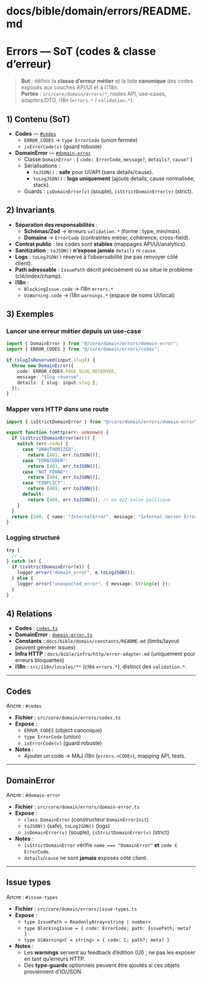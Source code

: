 # docs/bible/domain/errors/README.md

# Errors — SoT (codes & classe d’erreur)

> **But** : définir la **classe d’erreur métier** et la liste **canonique** des codes exposés aux couches API/UI et à l’i18n.  
> **Portée** : `src/core/domain/errors/*`, routes API, use-cases, adapters/DTO, i18n (`errors.*` / `validation.*`).

## 1) Contenu (SoT)

- **Codes** — [`#codes`](#codes)
  - `ERROR_CODES` → `type ErrorCode` (union fermée)
  - `isErrorCode(v)` (guard robuste)
- **DomainError** — [`#domain-error`](#domain-error)
  - Classe `DomainError` : { `code: ErrorCode`, `message?`, `details?`, `cause?` }
  - Sérialisations :
    - `toJSON()` : **safe** pour UI/API (sans details/cause).
    - `toLogJSON()` : **logs uniquement** (ajoute details, cause normalisée, stack).
  - Guards : `isDomainError(v)` (souple), `isStrictDomainError(v)` (strict).

## 2) Invariants

- **Séparation des responsabilités** :
  - **Schémas/Zod** → erreurs `validation.*` (forme : type, min/max).
  - **Domaine** → `ErrorCode` (contraintes métier, cohérence, cross-field).
- **Contrat public** : les codes sont **stables** (mappages API/UI/analytics).
- **Sanitization** : `toJSON()` **n’expose jamais** `details` ni `cause`.
- **Logs** : `toLogJSON()` réservé à l’observabilité (ne pas renvoyer côté client).
- **Path adressable** : `IssuePath` décrit précisément où se situe le problème (clé/index/champ).
- **i18n** :
  - `BlockingIssue.code` → i18n `errors.*`
  - `UiWarning.code` → i18n `warnings.*` (espace de noms UI/local)

## 3) Exemples

### Lancer une erreur métier depuis un use-case

```ts
import { DomainError } from "@/core/domain/errors/domain-error";
import { ERROR_CODES } from "@/core/domain/errors/codes";

if (slugIsReserved(input.slug)) {
  throw new DomainError({
    code: ERROR_CODES.PAGE_SLUG_RESERVED,
    message: "Slug réservé",
    details: { slug: input.slug },
  });
}
```

### Mapper vers HTTP dans une route

```ts
import { isStrictDomainError } from "@/core/domain/errors/domain-error";

export function toHttp(err: unknown) {
  if (isStrictDomainError(err)) {
    switch (err.code) {
      case "UNAUTHORIZED":
        return [401, err.toJSON()];
      case "FORBIDDEN":
        return [403, err.toJSON()];
      case "NOT_FOUND":
        return [404, err.toJSON()];
      case "CONFLICT":
        return [409, err.toJSON()];
      default:
        return [400, err.toJSON()]; // ou 422 selon politique
    }
  }
  return [500, { name: "InternalError", message: "Internal Server Error" }];
}
```

### Logging structuré

```ts
try {
  // …
} catch (e) {
  if (isStrictDomainError(e)) {
    logger.error("domain_error", e.toLogJSON());
  } else {
    logger.error("unexpected_error", { message: String(e) });
  }
}
```

## 4) Relations

- **Codes** : [`codes.ts`](#codes)
- **DomainError** : [`domain-error.ts`](#domain-error)
- **Constants** : `docs/bible/domain/constants/README.md` (limits/layout peuvent générer issues)
- **Infra HTTP** : `docs/bible/infra/http/error-adapter.md` (uniquement pour erreurs bloquantes)
- **i18n** : `src/i18n/locales/**` (clés `errors.*`), distinct des `validation.*`.

---

## Codes

Ancre : `#codes`

- **Fichier** : `src/core/domain/errors/codes.ts`
- **Expose** :
  - `ERROR_CODES` (object canonique)
  - `type ErrorCode` (union)
  - `isErrorCode(v)` (guard robuste)
- **Notes** :
  - Ajouter un code → MAJ i18n (`errors.<CODE>`), mapping API, tests.

---

## DomainError

Ancre : `#domain-error`

- **Fichier** : `src/core/domain/errors/domain-error.ts`
- **Expose** :
  - `class DomainError` (constructeur `DomainErrorInit`)
  - `toJSON()` (safe), `toLogJSON()` (logs)
  - `isDomainError(v)` (souple), `isStrictDomainError(v)` (strict)
- **Notes** :
  - `isStrictDomainError` vérifie `name === "DomainError"` **et** `code ∈ ErrorCode`.
  - `details`/`cause` ne sont **jamais** exposés côté client.

---

## Issue types

Ancre : `#issue-types`

- **Fichier** : `src/core/domain/errors/issue-types.ts`
- **Expose** :
  - `type IssuePath = ReadonlyArray<string | number>`
  - `type BlockingIssue = { code: ErrorCode; path: IssuePath; meta? }`
  - `type UiWarning<C = string> = { code: C; path?; meta? }`
- **Notes** :
  - Les **warnings** servent au feedback d’édition (UI) ; ne pas les exposer en tant qu’erreurs HTTP.
  - Des **type-guards** optionnels peuvent être ajoutés si ces objets proviennent d’IO/JSON.
